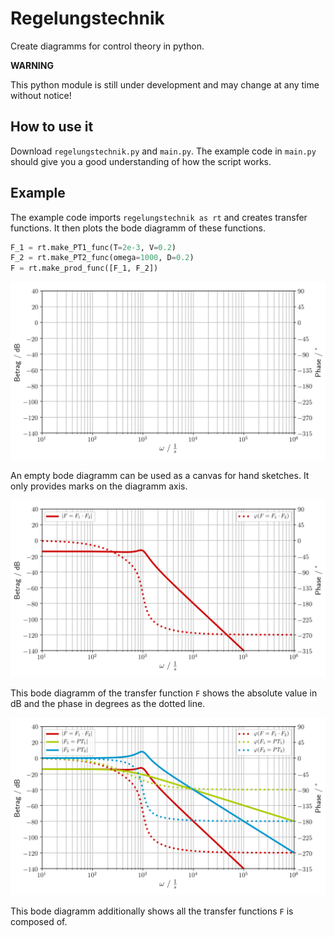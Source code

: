 # Regelungstechnik

Create diagramms for control theory in python.

**WARNING**

This python module is still under development and may change at any time without notice!

## How to use it

Download `regelungstechnik.py` and `main.py`. The example code in `main.py` should give you a good understanding of how the script works.

## Example

The example code imports `regelungstechnik as rt` and creates transfer functions. It then plots the bode diagramm of these functions.

```python
F_1 = rt.make_PT1_func(T=2e-3, V=0.2)
F_2 = rt.make_PT2_func(omega=1000, D=0.2)
F = rt.make_prod_func([F_1, F_2])
```

![Canvas bode diagramm](example_canvas.png)

An empty bode diagramm can be used as a canvas for hand sketches. It only provides marks on the diagramm axis.

![Single bode diagramm](example_single.png)

This bode diagramm of the transfer function `F` shows the absolute value in dB and the phase in degrees as the dotted line. 

![Multiple bode diagramm](example_multiple.png)

This bode diagramm additionally shows all the transfer functions `F` is composed of.
